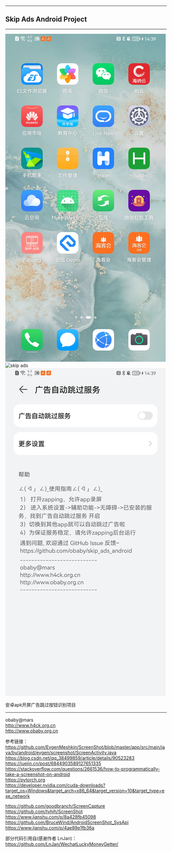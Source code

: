 ----
Skip Ads Android Project
----
---

![access](screenshots/logo.jpg)  
![skip ads](screenshots/adskipper.jpg)  
![notice](screenshots/settings.jpg)  

安卓apk开屏广告跳过按钮识别项目


---
obaby@mars  
http://www.h4ck.org.cn  
http://www.obaby.org.cn


参考链接：  
https://github.com/EvgenMeshkin/ScreenShot/blob/master/app/src/main/java/by/android/evgen/screenshot/ScreenActivity.java  
https://blog.csdn.net/qq_38499859/article/details/90523283  
https://juejin.cn/post/6844903589127651335  
https://stackoverflow.com/questions/2661536/how-to-programmatically-take-a-screenshot-on-android  
https://pytorch.org  
https://developer.nvidia.com/cuda-downloads?target_os=Windows&target_arch=x86_64&target_version=10&target_type=exe_network  

https://github.com/goodbranch/ScreenCapture
https://github.com/tyhjh/ScreenShot
https://www.jianshu.com/p/8a428fb45098
https://github.com/BruceWind/AndroidScreenShot_SysApi
https://www.jianshu.com/p/4ae89e1fb36a  

部分代码引用自(感谢作者 LnJan)：  
https://github.com/LnJan/WechatLuckyMoneyGetter/  